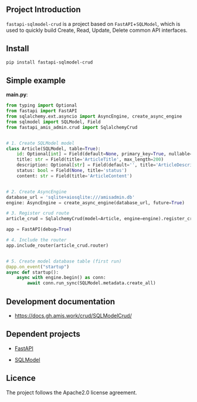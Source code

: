 ## Project Introduction

`fastapi-sqlmodel-crud` is a project based on `FastAPI`+`SQLModel`, which is used to quickly build Create, Read, Update, Delete common API interfaces.

## Install

```bash
pip install fastapi-sqlmodel-crud 
```

## Simple example

**main.py**:

```python
from typing import Optional
from fastapi import FastAPI
from sqlalchemy.ext.asyncio import AsyncEngine, create_async_engine
from sqlmodel import SQLModel, Field
from fastapi_amis_admin.crud import SqlalchemyCrud


# 1. Create SQLModel model
class Article(SQLModel, table=True):
    id: Optional[int] = Field(default=None, primary_key=True, nullable=False)
    title: str = Field(title='ArticleTitle', max_length=200)
    description: Optional[str] = Field(default='', title='ArticleDescription', max_length=400)
    status: bool = Field(None, title='status')
    content: str = Field(title='ArticleContent')


# 2. Create AsyncEngine
database_url = 'sqlite+aiosqlite:///amisadmin.db'
engine: AsyncEngine = create_async_engine(database_url, future=True)

# 3. Register crud route
article_crud = SqlalchemyCrud(model=Article, engine=engine).register_crud()

app = FastAPI(debug=True)

# 4. Include the router
app.include_router(article_crud.router)


# 5. Create model database table (first run)
@app.on_event("startup")
async def startup():
    async with engine.begin() as conn:
        await conn.run_sync(SQLModel.metadata.create_all)

```

## Development documentation

- https://docs.gh.amis.work/crud/SQLModelCrud/

## Dependent projects

- [FastAPI](https://fastapi.tiangolo.com)

- [SQLModel](https://sqlmodel.tiangolo.com/)

## Licence

The project follows the Apache2.0 license agreement.